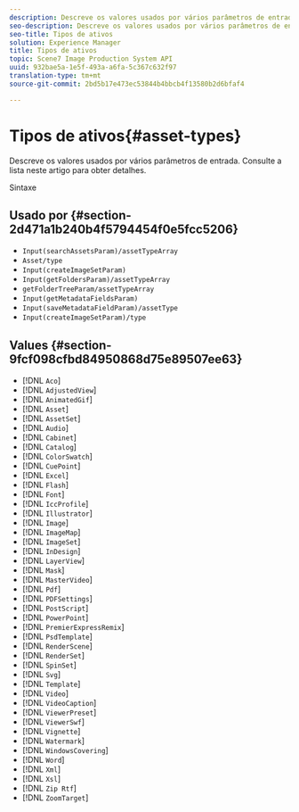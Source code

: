 ```yaml
---
description: Descreve os valores usados por vários parâmetros de entrada. Consulte a lista neste artigo para obter detalhes.
seo-description: Descreve os valores usados por vários parâmetros de entrada. Consulte a lista neste artigo para obter detalhes.
seo-title: Tipos de ativos
solution: Experience Manager
title: Tipos de ativos
topic: Scene7 Image Production System API
uuid: 932bae5a-1e5f-493a-a6fa-5c367c632f97
translation-type: tm+mt
source-git-commit: 2bd5b17e473ec53844b4bbcb4f13580b2d6bfaf4

---
```



# Tipos de ativos{#asset-types}

Descreve os valores usados por vários parâmetros de entrada. Consulte a lista neste artigo para obter detalhes.

Sintaxe

## Usado por {#section-2d471a1b240b4f5794454f0e5fcc5206}

* `Input(searchAssetsParam)/assetTypeArray`
* `Asset/type`
* `Input(createImageSetParam)`
* `Input(getFoldersParam)/assetTypeArray`
* `getFolderTreeParam/assetTypeArray`
* `Input(getMetadataFieldsParam)`
* `Input(saveMetadataFieldParam)/assetType`
* `Input(createImageSetParam)/type`

## Values {#section-9fcf098cfbd84950868d75e89507ee63}

* [!DNL `Aco`]
* [!DNL `AdjustedView`]
* [!DNL `AnimatedGif`]
* [!DNL `Asset`]
* [!DNL `AssetSet`]
* [!DNL `Audio`]
* [!DNL `Cabinet`]
* [!DNL `Catalog`]
* [!DNL `ColorSwatch`]
* [!DNL `CuePoint`]
* [!DNL `Excel`]
* [!DNL `Flash`]
* [!DNL `Font`]
* [!DNL `IccProfile`]
* [!DNL `Illustrator`]
* [!DNL `Image`]
* [!DNL `ImageMap`]
* [!DNL `ImageSet`]
* [!DNL `InDesign`]
* [!DNL `LayerView`]
* [!DNL `Mask`]
* [!DNL `MasterVideo`]
* [!DNL `Pdf`]
* [!DNL `PDFSettings`]
* [!DNL `PostScript`]
* [!DNL `PowerPoint`]
* [!DNL `PremierExpressRemix`]
* [!DNL `PsdTemplate`]
* [!DNL `RenderScene`]
* [!DNL `RenderSet`]
* [!DNL `SpinSet`]
* [!DNL `Svg`]
* [!DNL `Template`]
* [!DNL `Video`]
* [!DNL `VideoCaption`]
* [!DNL `ViewerPreset`]
* [!DNL `ViewerSwf`]
* [!DNL `Vignette`]
* [!DNL `Watermark`]
* [!DNL `WindowsCovering`]
* [!DNL `Word`]
* [!DNL `Xml`]
* [!DNL `Xsl`]
* [!DNL `Zip Rtf`]
* [!DNL `ZoomTarget`]

